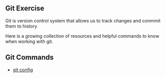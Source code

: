 ## Git Exercise 

Git is version control system that allows us to track changes and conmmit them to history 

Here is a growing collection of resources and helpful commands to know when working with git.

## Git Commands 

- [git config](./Commands/Config.md)
